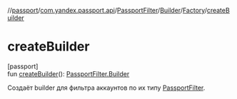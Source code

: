 //[passport](../../../../../index.md)/[com.yandex.passport.api](../../../index.md)/[PassportFilter](../../index.md)/[Builder](../index.md)/[Factory](index.md)/[createBuilder](create-builder.md)

# createBuilder

[passport]\
fun [createBuilder](create-builder.md)(): [PassportFilter.Builder](../index.md)

Создаёт builder для фильтра аккаунтов по их типу [PassportFilter](../../index.md).<br></br>
